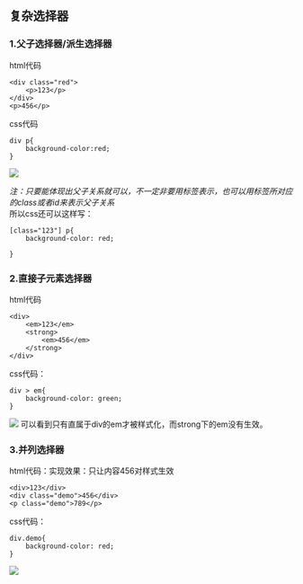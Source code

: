 ## 复杂选择器
### 1.父子选择器/派生选择器
html代码
```
<div class="red">
	<p>123</p>
</div>
<p>456</p>
```
css代码
```
div p{
	background-color:red;
}
```
![](https://github.com/linfeitang/diary/blob/master/Pictures/20190616215515.jpg)

*注：只要能体现出父子关系就可以，不一定非要用标签表示，也可以用标签所对应的class或者id来表示父子关系*  
所以css还可以这样写：
```
[class="123"] p{
	background-color: red;

}
```

### 2.直接子元素选择器
html代码
```
<div>
	<em>123</em>
	<strong>
		<em>456</em>
	</strong>
</div>
```

css代码：
```
div > em{
	background-color: green;
}
```
![](https://github.com/linfeitang/diary/blob/master/Pictures/20190616214243.jpg)
可以看到只有直属于div的em才被样式化，而strong下的em没有生效。

### 3.并列选择器
html代码：实现效果：只让内容456对样式生效
```
<div>123</div>
<div class="demo">456</div>
<p class="demo">789</p>
```
css代码：
```
div.demo{
	background-color: red;
}
```
![](https://github.com/linfeitang/diary/blob/master/Pictures/20190616185850.jpg)
